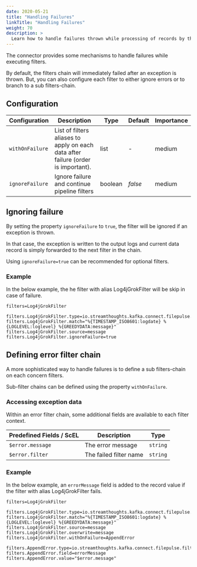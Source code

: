 ```yaml
---
date: 2020-05-21
title: "Handling Failures"
linkTitle: "Handling Failures"
weight: 70
description: >
  Learn how to handle failures thrown while processing of records by the filter chain.
---
```


The connector provides some mechanisms to handle failures while executing filters.

By default, the filters chain will immediately failed after an exception is thrown.
But, you can also configure each filter to either ignore errors or to branch to a sub filters-chain.

## Configuration

| Configuration |   Description |   Type    |   Default |   Importance  |
| --------------| --------------|-----------| --------- | ------------- |
| `withOnFailure` | List of filters aliases to apply on each data after failure (order is important). | list | *-* | medium |
| `ignoreFailure` | Ignore failure and continue pipeline filters    | boolean | *false* | medium |


## Ignoring failure

By setting the property `ignoreFailure` to `true`, the filter will be ignored if an exception is thrown.

In that case, the exception is written to the output logs and current data record is simply forwarded to the next filter in the chain.

Using `ignoreFailure=true` can be recommended for optional filters.

### Example

In the below example, the he filter with alias Log4jGrokFilter will be skip in case of failure.

```
filters=Log4jGrokFilter

filters.Log4jGrokFilter.type=io.streamthoughts.kafka.connect.filepulse.filter.GrokFilter
filters.Log4jGrokFilter.match="%{TIMESTAMP_ISO8601:logdate} %{LOGLEVEL:loglevel} %{GREEDYDATA:message}"
filters.Log4jGrokFilter.source=message
filters.Log4jGrokFilter.ignoreFailure=true
```

## Defining error filter chain

A more sophisticated way to handle failures is to define a sub filters-chain on each concern filters.

Sub-filter chains can be defined using the property `withOnFailure`.

### Accessing exception data

Within an error filter chain, some additional fields are available to each filter context.

| Predefined Fields / ScEL | Description | Type |
|--- | --- |--- |
| `$error.message` | The error message  | `string` |
| `$error.filter`  | The failed filter name  | `string` |

### Example

In the below example, an `errorMessage` field is added to the record value if the filter with alias Log4jGrokFilter fails.

```
filters=Log4jGrokFilter

filters.Log4jGrokFilter.type=io.streamthoughts.kafka.connect.filepulse.filter.GrokFilter
filters.Log4jGrokFilter.match="%{TIMESTAMP_ISO8601:logdate} %{LOGLEVEL:loglevel} %{GREEDYDATA:message}"
filters.Log4jGrokFilter.source=message
filters.Log4jGrokFilter.overwrite=message
filters.Log4jGrokFilter.withOnFailure=AppendError

filters.AppendError.type=io.streamthoughts.kafka.connect.filepulse.filter.AppendFilter
filters.AppendError.field=errorMessage
filters.AppendError.value="$error.message"

```